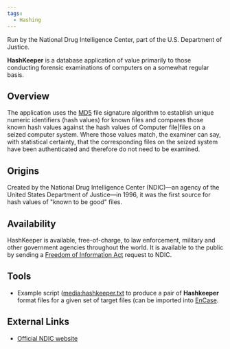 ```yaml
---
tags:
  - Hashing
---
```

Run by the National Drug Intelligence Center, part of the U.S.
Department of Justice.

**HashKeeper** is a database application of value primarily to those
conducting forensic examinations of computers on a somewhat regular
basis.

## Overview

The application uses the [MD5](md5.md) file signature algorithm
to establish unique numeric identifiers (hash values) for known files
and compares those known hash values against the hash values of Computer
file\|files on a seized computer system. Where those values match, the
examiner can say, with statistical certainty, that the corresponding
files on the seized system have been authenticated and therefore do not
need to be examined.

## Origins

Created by the National Drug Intelligence Center (NDIC)—an agency of the
United States Department of Justice—in 1996, it was the first source for
hash values of "known to be good" files.

## Availability

HashKeeper is available, free-of-charge, to law enforcement, military
and other government agencies throughout the world. It is available to
the public by sending a [Freedom of Information
Act](https://www.justice.gov/archive/ndic/ndic-moved.html) request to NDIC.

## Tools

- Example script
  ([media:hashkeeper.txt](media:hashkeeper.txt.md) to produce a
  pair of **Hashkeeper** format files for a given set of target files
  (can be imported into [EnCase](encase.md).

## External Links

* [Official NDIC website](https://www.justice.gov/archive/ndic/ndic-moved.html)
